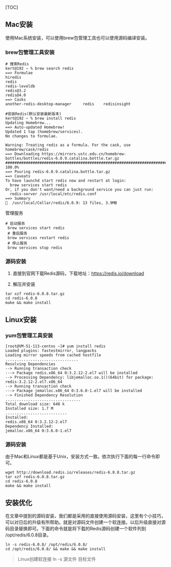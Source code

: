 [TOC]

## Mac安装

使用Mac系统安装，可以使用brew包管理工具也可以使用源码编译安装。
### brew包管理工具安装
```shell
# 搜索Redis
kert@192 ~ % brew search redis
==> Formulae
hiredis
redis
redis-leveldb
redis@3.2
redis@4.0
==> Casks
another-redis-desktop-manager     redis    redisinsight
```
```shell
#安装Redis(默认安装最新版本)
kert@192 ~ % brew install redis
Updating Homebrew...
==> Auto-updated Homebrew!
Updated 1 tap (homebrew/services).
No changes to formulae.

Warning: Treating redis as a formula. For the cask, use homebrew/cask/redis
==> Downloading https://mirrors.ustc.edu.cn/homebrew-bottles/bottles/redis-6.0.9.catalina.bottle.tar.gz
######################################################################## 100.0%
==> Pouring redis-6.0.9.catalina.bottle.tar.gz
==> Caveats
To have launchd start redis now and restart at login:
  brew services start redis
Or, if you don't want/need a background service you can just run:
  redis-server /usr/local/etc/redis.conf
==> Summary
🍺  /usr/local/Cellar/redis/6.0.9: 13 files, 3.9MB
```
管理服务
```shell
# 启动服务
 brew services start redis
 # 重启服务
 brew services restart redis
 # 停止服务
 brew services stop redis
```
### 源码安装

1. 直接到官网下载Redis源码，下载地址：https://redis.io/download

2. 解压并安装
```shell
tar xzf redis-6.0.8.tar.gz
cd redis-6.0.8
make && make install
```

## Linux安装

### yum包管理工具安装

```shell
[root@VM-51-113-centos ~]# yum install redis
Loaded plugins: fastestmirror, langpacks
Loading mirror speeds from cached hostfile
................................
Resolving Dependencies
--> Running transaction check
---> Package redis.x86_64 0:3.2.12-2.el7 will be installed
--> Processing Dependency: libjemalloc.so.1()(64bit) for package: redis-3.2.12-2.el7.x86_64
--> Running transaction check
---> Package jemalloc.x86_64 0:3.6.0-1.el7 will be installed
--> Finished Dependency Resolution
.................................
Total download size: 648 k
Installed size: 1.7 M
...........................
Installed:
redis.x86_64 0:3.2.12-2.el7
Dependency Installed:
jemalloc.x86_64 0:3.6.0-1.el7
```

### 源码安装

由于Mac和Linux都是基于Unix，安装方式一致。依次执行下面的每一行命令即可。
```shell
wget http://download.redis.io/releases/redis-6.0.8.tar.gz
tar xzf redis-6.0.8.tar.gz
cd redis-6.0.8
make && make install
```

## 安装优化

在文章中提到的源码安装，我们都是采用的直接使用源码安装，这里有个小技巧，可以对日后的升级有所帮助。就是对源码文件创建一个软连接。以后升级直接对源码目录替换即可。下面的命令就是将下载的Redis源码创建一个软件列到 /opt/redis/6.0.8目录。
```shell
ln -s redis-6.0.8/ /opt/redis/6.0.8/ 
cd /opt/redis/6.0.8/ && make && make install
```
> Linux创建软连接 ln -s 源文件 目标文件